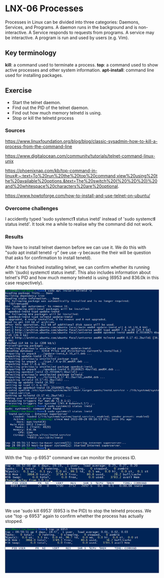 # LNX-06 Processes
Processes in Linux can be divided into three categories: Daemons, Services, and Programs.
A daemon runs in the background and is non-interactive. A Service responds to requests from programs. A service may be interactive. A program is run and used by users (e.g. Vim).


## Key terminology
**kill**: a command used to terminate a process.
**top**: a command used to show active processes and other system information. 
**apt-install**: command line used for installing packages.

## Exercise
- Start the telnet daemon.
- Find out the PID of the telnet daemon.
- Find out how much memory telnetd is using.
- Stop or kill the telnetd process

### Sources
https://www.linuxfoundation.org/blog/blog/classic-sysadmin-how-to-kill-a-process-from-the-command-line

https://www.digitalocean.com/community/tutorials/telnet-command-linux-unix

https://phoenixnap.com/kb/top-command-in-linux#:~:text=To%20run%20the%20top%20command,view%20using%20the%20available%20options.&text=The%20switch%20(%20%2D%20)%20and%20whitespace%20characters%20are%20optional.

https://www.howtoforge.com/how-to-install-and-use-telnet-on-ubuntu/

### Overcome challenges
I accidently typed 'sudo systemct**1** status inetd' instead of 'sudo systemct**l** status inetd'. It took me a while to realise why the command did not work.

### Results


We have to install telnet daemon before we can use it. We do this with "sudo apt install tenetd -y" (we use -y because the their will be question that asks for confirmation to install tenetd).

After it has finished installing telnet, we can confirm whether its running with '(sudo) systemctl status inetd'.
This also includes information about telnet's PID and how much memory telnetd is using (6953 and 836.0k in this case respectively).


![vraag1](../00_includes/LNX/LNX-06-01.png)

With the "top -p 6953" command we can monitor the process ID.

![vraag2](../00_includes/LNX/LNX-06-02.png)

We use 'sudo kill 6953' (6953 is the PID) to stop the telnetd process. We use "top -p 6953" again to confirm whether the process has actually stopped.
  
![vraag3](../00_includes/LNX/LNX-06-03.png) 